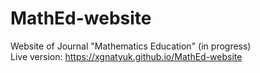 # MathEd-website
Website of Journal "Mathematics Education" (in progress) <br />
Live version: https://xgnatyuk.github.io/MathEd-website
